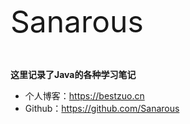 <span style="text-align:center"><font size="20">Sanarous</font></span>

<br/>

**这里记录了Java的各种学习笔记**

* 个人博客：https://bestzuo.cn
* Github：https://github.com/Sanarous